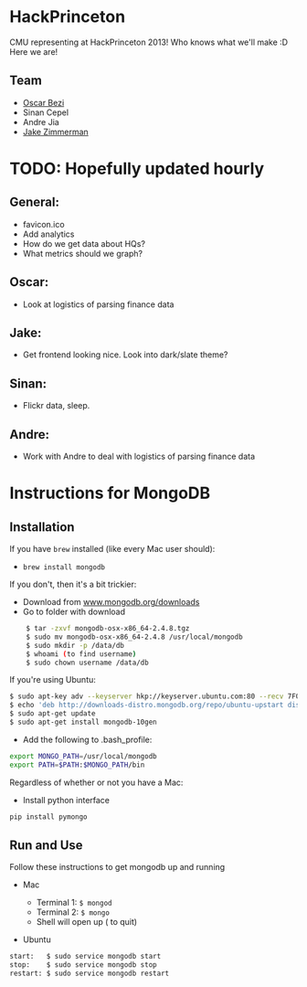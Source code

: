HackPrinceton
=============

CMU representing at HackPrinceton 2013!
Who knows what we'll make :D
Here we are!

Team
----
- [Oscar Bezi](http://www.oscarbezi.com)
- Sinan Cepel
- Andre Jia
- [Jake Zimmerman](http://www.jacobzimmerman.me)


TODO: Hopefully updated hourly
==============================

General:
--------
- favicon.ico
- Add analytics
- How do we get data about HQs?
- What metrics should we graph?

Oscar:
------
- Look at logistics of parsing finance data

Jake:
-----
- Get frontend looking nice. Look into dark/slate theme?

Sinan:
------
- Flickr data, sleep.

Andre:
------
- Work with Andre to deal with logistics of parsing finance data

Instructions for MongoDB
========================
Installation
------------
If you have `brew` installed (like every Mac user should):
- `brew install mongodb`

If you don't, then it's a bit trickier:
- Download from www.mongodb.org/downloads
- Go to folder with download

```bash
    $ tar -zxvf mongodb-osx-x86_64-2.4.8.tgz
    $ sudo mv mongodb-osx-x86_64-2.4.8 /usr/local/mongodb
    $ sudo mkdir -p /data/db
    $ whoami (to find username)
    $ sudo chown username /data/db
```

If you're using Ubuntu:

```bash
$ sudo apt-key adv --keyserver hkp://keyserver.ubuntu.com:80 --recv 7F0CEB10
$ echo 'deb http://downloads-distro.mongodb.org/repo/ubuntu-upstart dist 10gen' | sudo tee /etc/apt/sources.list.d/mongodb.list
$ sudo apt-get update
$ sudo apt-get install mongodb-10gen
```

- Add the following to .bash\_profile:

```bash
export MONGO_PATH=/usr/local/mongodb
export PATH=$PATH:$MONGO_PATH/bin
```

Regardless of whether or not you have a Mac:
- Install python interface

```bash
pip install pymongo
```

Run and Use
-----------
Follow these instructions to get mongodb up and running
- Mac
    - Terminal 1: `$ mongod`
    - Terminal 2: `$ mongo`
    - Shell will open up (<C-c> to quit)

- Ubuntu

```bash
start:   $ sudo service mongodb start
stop:    $ sudo service mongodb stop
restart: $ sudo service mongodb restart
```
